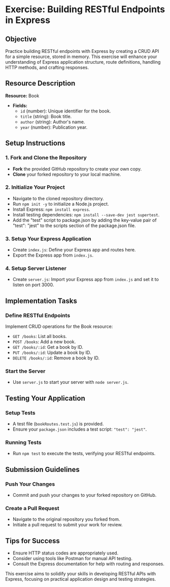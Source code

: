 # Exercise: Building RESTful Endpoints in Express

## Objective
Practice building RESTful endpoints with Express by creating a CRUD API for a simple resource, stored in memory. This exercise will enhance your understanding of Express application structure, route definitions, handling HTTP methods, and crafting responses.

## Resource Description
**Resource:** Book
- **Fields:**
  - `id` (number): Unique identifier for the book.
  - `title` (string): Book title.
  - `author` (string): Author's name.
  - `year` (number): Publication year.

## Setup Instructions

### 1. Fork and Clone the Repository
- **Fork** the provided GitHub repository to create your own copy.
- **Clone** your forked repository to your local machine.

### 2. Initialize Your Project
- Navigate to the cloned repository directory.
- Run `npm init -y` to initialize a Node.js project.
- Install Express: `npm install express`.
- Install testing dependencies: `npm install --save-dev jest supertest`.
- Add the "test" script to package.json by adding the key-value pair of "test": "jest" to the scripts section of the package.json file.

### 3. Setup Your Express Application
- Create `index.js`: Define your Express app and routes here.
- Export the Express app from `index.js`.

### 4. Setup Server Listener
- Create `server.js`: Import your Express app from `index.js` and set it to listen on port 3000.

## Implementation Tasks

### Define RESTful Endpoints
Implement CRUD operations for the Book resource:
- `GET /books`: List all books.
- `POST /books`: Add a new book.
- `GET /books/:id`: Get a book by ID.
- `PUT /books/:id`: Update a book by ID.
- `DELETE /books/:id`: Remove a book by ID.

### Start the Server
- Use `server.js` to start your server with `node server.js`.

## Testing Your Application

### Setup Tests
- A test file (`bookRoutes.test.js`) is provided.
- Ensure your `package.json` includes a test script: `"test": "jest"`.

### Running Tests
- Run `npm test` to execute the tests, verifying your RESTful endpoints.

## Submission Guidelines

### Push Your Changes
- Commit and push your changes to your forked repository on GitHub.

### Create a Pull Request
- Navigate to the original repository you forked from.
- Initiate a pull request to submit your work for review.

## Tips for Success
- Ensure HTTP status codes are appropriately used.
- Consider using tools like Postman for manual API testing.
- Consult the Express documentation for help with routing and responses.

This exercise aims to solidify your skills in developing RESTful APIs with Express, focusing on practical application design and testing strategies.
